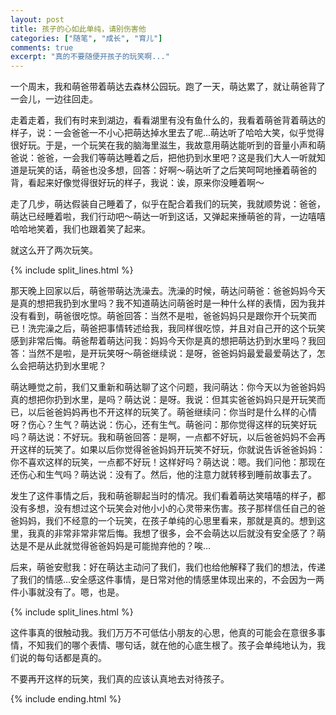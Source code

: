 ```yaml
---
layout: post
title: 孩子的心如此单纯，请别伤害他
categories: ["随笔", "成长", "育儿"]
comments: true
excerpt: "真的不要随便开孩子的玩笑啊..."
---
```


一个周末，我和萌爸带着萌达去森林公园玩。跑了一天，萌达累了，就让萌爸背了一会儿，一边往回走。

走着走着，我们有时来到湖边，看看湖里有没有鱼什么的，我看着萌爸背着萌达的样子，说：一会爸爸一不小心把萌达掉水里去了呢...萌达听了哈哈大笑，似乎觉得很好玩。于是，一个玩笑在我的脑海里滋生，我故意用萌达能听到的音量小声和萌爸说：爸爸，一会我们等萌达睡着之后，把他扔到水里吧？这是我们大人一听就知道是玩笑的话，萌爸也没多想，回答：好啊～萌达听了之后笑呵呵地捶着萌爸的背，看起来好像觉得很好玩的样子，我说：诶，原来你没睡着啊～

走了几步，萌达假装自己睡着了，似乎在配合着我们的玩笑，我就顺势说：爸爸，萌达已经睡着啦，我们行动吧～萌达一听到这话，又弹起来捶萌爸的背，一边嘻嘻哈哈地笑着，我们也跟着笑了起来。

就这么开了两次玩笑。

{% include split_lines.html %}

那天晚上回家以后，萌爸带萌达洗澡去。洗澡的时候，萌达问萌爸：爸爸妈妈今天是真的想把我扔到水里吗？我不知道萌达问萌爸时是一种什么样的表情，因为我并没有看到，萌爸很吃惊。萌爸回答：当然不是啦，爸爸妈妈只是跟你开个玩笑而已！洗完澡之后，萌爸把事情转述给我，我同样很吃惊，并且对自己开的这个玩笑感到非常后悔。萌爸帮着萌达问我：妈妈今天你是真的想把萌达扔到水里吗？我回答：当然不是啦，是开玩笑呀～萌爸继续说：是呀，爸爸妈妈最爱最爱萌达了，怎么会把萌达扔到水里呢？

萌达睡觉之前，我们又重新和萌达聊了这个问题，我问萌达：你今天以为爸爸妈妈真的想把你扔到水里，是吗？萌达说：是呀。我说：但其实爸爸妈妈只是开玩笑而已，以后爸爸妈妈再也不开这样的玩笑了。萌爸继续问：你当时是什么样的心情呀？伤心？生气？萌达说：伤心，还有生气。萌爸问：那你觉得这样的玩笑好玩吗？萌达说：不好玩。我和萌爸回答：是啊，一点都不好玩，以后爸爸妈妈不会再开这样的玩笑了。如果以后你觉得爸爸妈妈开玩笑不好玩，你就说告诉爸爸妈妈：你不喜欢这样的玩笑，一点都不好玩！这样好吗？萌达说：嗯。我们问他：那现在还伤心和生气吗？萌达说：没有了。然后，他的注意力就转移到睡前故事去了。

发生了这件事情之后，我和萌爸聊起当时的情况。我们看着萌达笑嘻嘻的样子，都没有多想，没有想过这个玩笑会对他小小的心灵带来伤害。孩子那样信任自己的爸爸妈妈，我们不经意的一个玩笑，在孩子单纯的心思里看来，那就是真的。想到这里，我真的非常非常非常后悔。我想了很多，会不会萌达以后就没有安全感了？萌达是不是从此就觉得爸爸妈妈是可能抛弃他的？唉...

后来，萌爸安慰我：好在萌达主动问了我们，我们也给他解释了我们的想法，传递了我们的情感...安全感这件事情，是日常对他的情感里体现出来的，不会因为一两件小事就没有了。嗯，也是。

{% include split_lines.html %}

这件事真的很触动我。我们万万不可低估小朋友的心思，他真的可能会在意很多事情，不知我们的哪个表情、哪句话，就在他的心底生根了。孩子会单纯地认为，我们说的每句话都是真的。

不要再开这样的玩笑，我们真的应该认真地去对待孩子。

{% include ending.html %}
